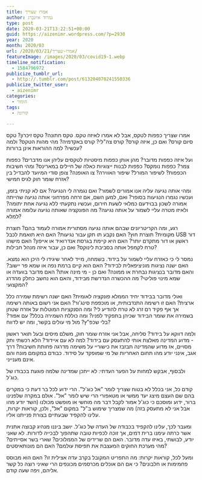 ```yaml
---
title: אמרו שצריך
author: נמרוד איזנברג
type: post
date: 2020-03-21T13:22:51+00:00
guid: https://aizenimr.wordpress.com/?p=2930
year: 2020
month: 2020/03
url: /2020/03/21/אמרו-שצריך/
featureImage: /images/2020/03/covid19-1.webp
timeline_notification:
  - 1584796972
publicize_tumblr_url:
  - http://.tumblr.com/post/613204070241550336
publicize_twitter_user:
  - aizenimr
categories:
  - הומור
tags:
  - קורונה

---
```

אמרו שצריך כפפות לטקס, אבל לא אמרו לאיזה טקס. טקס חתונה? טקס זיכרון? טקס סיום קורס? ואם כן, איזה קורס? קורס צה"לי? קורס באקדמיה? מהי מהות הטקס? ולמה עכשיו? למה ההוראות אינן ברורות?

ועל איזה כפפות מדובר? מהן אותן כפפות מיסטיות לטקסים עליהן אנו מדברים? כפפות צמר? כפפות נומקס? כפפות לבנות ייצוגיות כאלה של חיילים במארינס? ומהי חשיבות הכפפות? לשיפור המורל? שיפור האווירה? צו האופנה? צופן סודי המיועד להבדיל בין אזרח שומר חוק לגיס חמישי?

ומהי אותה נגיעה עליה אנו אמורים לשמור? ואם נגמרה לי הנגיעה? אם לא קניתי בזמן, ועכשיו נגמרו הנגיעות בסופר? ואם, למען השם, אם זרחה מפרחוני אותה נגיעה שהייתה אמורה לשכון בבוידעם כמלאי לשעת חירום, ועכשיו נתקעתי ללא נגיעה אחת יתומה? ולאיזו מטרה עליי לשמור על אותה נגיעה? מה הפונקציה שאותה נגיעה עלומה אמורה למלא?

רגע, ומה הקריטריונים שבהם אותה נגיעה מסתורית אמורה לעמוד בהם? תוצרת מקומית? תוצרת חוץ? האם נקבע תו תקן עבור נגיעות? האם היא תואמת לכבל USB דור ראשון או דור מתקדם יותר? האם היא קיימת בגרסת אנדרואיד או אייפון? האם מישהו טרח לקמפל אותה בסביבת לינוקס? ואם כן, עבור איזה מנהל חבילות?

נמסר לי כי כאזרח עליי לשמור על בידוד. בשמחה, מייד לאחר שיגידו לי היכן הוא נמצא. האם ישנה נציגות מוניציפאלית לבידוד? האם הוא קיים ברמת נפה או שמא פר יישוב? והאם מדובר בנציגות נבחרת או ממונה? ואם כן - מי מינה אותו? האם מדובר בוועדה או שמא מינוי פוליטי? מה ההכשרה הנדרשת מבידוד, והאם הוא נחשב כחלק מהדרג המקצועי?

ואולי מדובר בבידוד יחיד הממלא פונקציה לאומית? האם ישנה רשימת שמירה כלל ארצית? האם זו רשימה התנדבותית, או מוכפפת סינג'ור? האם אני רשום באותה רשימה אך אף פקיד רם זרג לא טרח להודיע לי? ומה הסנקציות המוטלות על אזרח שטחן בשמירה את שומר הבידוד שכיהן בתפקיד לפניו? ומה כוללת השמירה בכלל? עם אפוד? בלי שכפ"ץ? מול מי עולים בקשר, ומה יש לדווח?

ולמה דווקא על בידוד? סליחה, אבל אני אזרח שומר חוק, משלם מיסים ובעל תואר ראשון - מדוע המדינה מאלצת אותי להתעסק עם בידוד? למה לא עם איידוד? הלא רכשתי ותק מסויים, אז מדוע שהמדינה תבזבז את כישוריי על משימה מדרגה פחותת חשיבות? דרך אגב, אינני יודע מהו תחום האחריות של מי שמופקד על סידוד. כבודם במקומם מונח והם אינם מענייני.

ולבסוף, אבקש למחות על הפער העדתי: לא ייתכן שמדינה שלמה פוגעת בכבודו של כוג'ל.

קודם כל, אני בכלל לא בטוח שצריך לומר "אל כוג'ל". הרי ידוע לכל בר דעת כי במקרים בהם שם העצם מיצג יעד ממשי או מטאפורי הרי שיש לומר "אל". אולם במקרה שלפנינו ברור, ידוע ומוסכם כי כוג'ל אמור לקבל דבר מה מוחשי או מופשט מכולנו (השד יודע מהו אבל אני לא מתעסק בזה) מה שמצריך שימוש ב"ל" במקום "אל", ולכן, קוראות יקרות, עלינו להקפיד שבעתיים בצורת פנייתנו אליו.

ומעבר לכך, עלינו להקפיד בכבודה של העדה של כוג'ל. יושב ביננו מנהיג קבוצה אתנית אשר כרתה עימנו ברית דמים, אך זוכה לכפיות טובה שתהפוך לבכייה לדורות. לא שאני יודע, לבושתי, באיזו עדה מדובר. האם הם שרידים של הממלוכים? שארי בשר אסייתים? מהי מערכת החוקים המעצבת את תפיסת עולמם? האם הם מונותאיסטים?

ומעל לכל, קוראות יקרות: מה התפריט המקובל בקרב עדה אצילית זו? האם הוא מבוסס פחמימות או חלבונים? כי אם הם אוכלים מכרסמים מכונפים הרי שאיני רוצה כל קשר אליהם, ויפה שעה קודם.